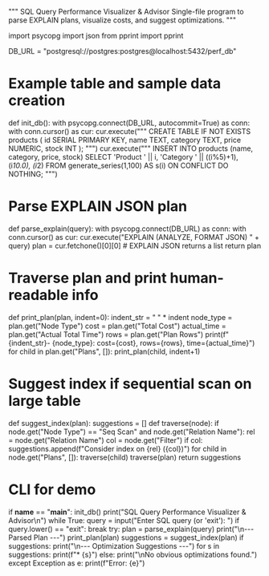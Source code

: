 """
SQL Query Performance Visualizer & Advisor
Single-file program to parse EXPLAIN plans, visualize costs, and suggest optimizations.
"""

import psycopg
import json
from pprint import pprint

DB_URL = "postgresql://postgres:postgres@localhost:5432/perf_db"

# Example table and sample data creation
def init_db():
    with psycopg.connect(DB_URL, autocommit=True) as conn:
        with conn.cursor() as cur:
            cur.execute("""
            CREATE TABLE IF NOT EXISTS products (
                id SERIAL PRIMARY KEY,
                name TEXT,
                category TEXT,
                price NUMERIC,
                stock INT
            );
            """)
            cur.execute("""
            INSERT INTO products (name, category, price, stock)
            SELECT 'Product ' || i, 'Category ' || ((i%5)+1), (i*10.0), (i*2)
            FROM generate_series(1,100) AS s(i)
            ON CONFLICT DO NOTHING;
            """)

# Parse EXPLAIN JSON plan
def parse_explain(query):
    with psycopg.connect(DB_URL) as conn:
        with conn.cursor() as cur:
            cur.execute("EXPLAIN (ANALYZE, FORMAT JSON) " + query)
            plan = cur.fetchone()[0][0]  # EXPLAIN JSON returns a list
            return plan

# Traverse plan and print human-readable info
def print_plan(plan, indent=0):
    indent_str = "  " * indent
    node_type = plan.get("Node Type")
    cost = plan.get("Total Cost")
    actual_time = plan.get("Actual Total Time")
    rows = plan.get("Plan Rows")
    print(f"{indent_str}- {node_type}: cost={cost}, rows={rows}, time={actual_time}")
    for child in plan.get("Plans", []):
        print_plan(child, indent+1)

# Suggest index if sequential scan on large table
def suggest_index(plan):
    suggestions = []
    def traverse(node):
        if node.get("Node Type") == "Seq Scan" and node.get("Relation Name"):
            rel = node.get("Relation Name")
            col = node.get("Filter")
            if col:
                suggestions.append(f"Consider index on {rel} ({col})")
        for child in node.get("Plans", []):
            traverse(child)
    traverse(plan)
    return suggestions

# CLI for demo
if __name__ == "__main__":
    init_db()
    print("SQL Query Performance Visualizer & Advisor\n")
    while True:
        query = input("Enter SQL query (or 'exit'): ")
        if query.lower() == "exit":
            break
        try:
            plan = parse_explain(query)
            print("\n--- Parsed Plan ---")
            print_plan(plan)
            suggestions = suggest_index(plan)
            if suggestions:
                print("\n--- Optimization Suggestions ---")
                for s in suggestions:
                    print(f"* {s}")
            else:
                print("\nNo obvious optimizations found.")
        except Exception as e:
            print(f"Error: {e}")
